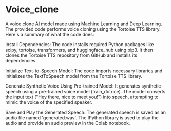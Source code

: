 # Voice_clone
A voice clone AI model made using Machine Learning and Deep Learning.
The provided code performs voice cloning using the Tortoise TTS library. Here's a summary of what the code does:

Install Dependencies: The code installs required Python packages like scipy, tortoise, transformers, and huggingface_hub using pip3. It then clones the Tortoise TTS repository from GitHub and installs its dependencies.

Initialize Text-to-Speech Model: The code imports necessary libraries and initializes the TextToSpeech model from the Tortoise TTS library.

Generate Synthetic Voice Using Pre-trained Model: It generates synthetic speech using a pre-trained voice model (train_dotrice). The model converts the input text ("Hey there, nice to meet you!") into speech, attempting to mimic the voice of the specified speaker.

Save and Play the Generated Speech: The generated speech is saved as an audio file named 'generated.wav'. The IPython library is used to play the audio and provide an audio preview in the Colab notebook.
